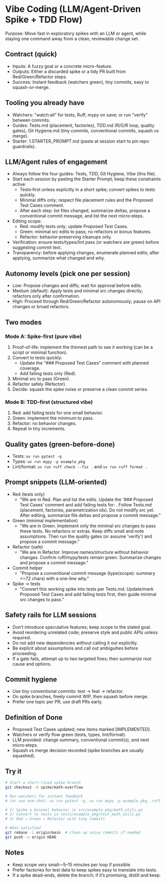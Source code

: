 # Vibe Coding (LLM/Agent‑Driven Spike + TDD Flow)

Purpose: Move fast in exploratory spikes with an LLM or agent, while staying one command away from a clean, reviewable change set.

## Contract (quick)
- Inputs: A fuzzy goal or a concrete micro-feature.
- Outputs: Either a discarded spike or a tidy PR built from Red/Green/Refactor steps.
- Success: Instant feedback (watchers green), tiny commits, easy to squash-or-merge.

## Tooling you already have
- Watchers: "watch:all" for tests, Ruff, mypy on save; or run "verify" between commits.
- Guides: Tests.md (placement, factories), TDD.md (R/G/R loop, quality gates), Git Hygiene.md (tiny commits, conventional commits, squash vs merge).
 - Starter: 1.STARTER_PROMPT.md (paste at session start to pin repo guardrails).

## LLM/Agent rules of engagement
- Always follow the four guides: Tests, TDD, Git Hygiene, Vibe (this file).
- Start each session by pasting the Starter Prompt; keep these constraints active:
  - Tests‑first unless explicitly in a short spike; convert spikes to tests quickly.
  - Minimal diffs only; respect file placement rules and the Proposed Test Cases comment.
  - After each step: list files changed, summarize deltas, propose a conventional commit message, and list the next micro‑steps.
- Editing scope:
  - Red: modify tests only; update Proposed Test Cases.
  - Green: minimal src edits to pass; no refactors or bonus features.
  - Refactor: behavior‑preserving cleanups only.
- Verification: ensure tests/types/lint pass (or watchers are green) before suggesting commit text.
- Transparency: before applying changes, enumerate planned edits; after applying, summarize what changed and why.

## Autonomy levels (pick one per session)
- Low: Propose changes and diffs; wait for approval before edits.
- Medium (default): Apply tests and minimal src changes directly; refactors only after confirmation.
- High: Proceed through Red/Green/Refactor autonomously; pause on API changes or broad refactors.

## Two modes

### Mode A: Spike-first (pure vibe)
1) Proof-of-life: implement the thinnest path to see it working (can be a script or minimal function).
2) Convert to tests quickly:
   - Update the "### Proposed Test Cases" comment with planned coverage.
   - Add failing tests only (Red).
3) Minimal src to pass (Green).
4) Refactor safely (Refactor).
5) Decide: squash the spike noise or preserve a clean commit series.

### Mode B: TDD-first (structured vibe)
1) Red: add failing tests for one small behavior.
2) Green: implement the minimum to pass.
3) Refactor: no behavior changes.
4) Repeat in tiny increments.

## Quality gates (green-before-done)
- Tests: `uv run pytest -q`
- Types: `uv run mypy -p example_pkg`
- Lint/format: `uv run ruff check --fix .` and `uv run ruff format .`

## Prompt snippets (LLM‑oriented)
- Red (tests only)
  - "We are in Red. Plan and list the edits. Update the '### Proposed Test Cases' comment and add failing tests for: <behaviors>. Follow Tests.md (placement, factories, parametrization ids). Do not modify src yet. After editing, summarize file deltas and propose a commit message."
- Green (minimal implementation)
  - "We are in Green. Implement only the minimal src changes to pass these tests. No refactors or extras. Keep diffs small and note assumptions. Then run the quality gates (or assume 'verify') and propose a commit message."
- Refactor (safe)
  - "We are in Refactor. Improve names/structure without behavior changes. Confirm ruff/mypy/tests remain green. Summarize changes and propose a commit message."
- Commit helper
  - "Propose a conventional commit message (type(scope): summary <=72 chars) with a one-line why."
- Spike → tests
  - "Convert this working spike into tests per Tests.md. Update/mark Proposed Test Cases and add failing tests first, then guide minimal src changes to pass."

## Safety rails for LLM sessions
- Don’t introduce speculative features; keep scope to the stated goal.
- Avoid reordering unrelated code; preserve style and public APIs unless required.
- Do not add new dependencies without calling it out explicitly.
- Be explicit about assumptions and call out ambiguities before proceeding.
- If a gate fails, attempt up to two targeted fixes; then summarize root cause and options.

## Commit hygiene
- Use tiny conventional commits: test → feat → refactor.
- On spike branches, freely commit WIP, then squash before merge.
- Prefer one topic per PR; use draft PRs early.

## Definition of Done
- Proposed Test Cases updated; new items marked [IMPLEMENTED].
- Watchers or verify flow green (tests, types, lint/format).
- LLM provided: change summary, conventional commit(s), and next micro‑steps.
- Squash vs merge decision recorded (spike branches are usually squashed).

## Try it
```bash
# Start a short-lived spike branch
git checkout -b spike/math-overflow

# Run watchers for instant feedback
# (or use one-shot: uv run pytest -q, uv run mypy -p example_pkg, ruff checks)

# 1) Spike a minimal behavior in src/example_pkg/math_utils.py
# 2) Convert to tests in tests/example_pkg/test_math_utils.py
# 3) Red → Green → Refactor with tiny commits

# When satisfied
git rebase -i origin/main  # clean up noisy commits if needed
git push -u origin HEAD
```

## Notes
- Keep scope very small—5–15 minutes per loop if possible.
- Prefer factories for test data to keep spikes easy to translate into tests.
- If a spike dead-ends, delete the branch; if it’s promising, distill and keep.
